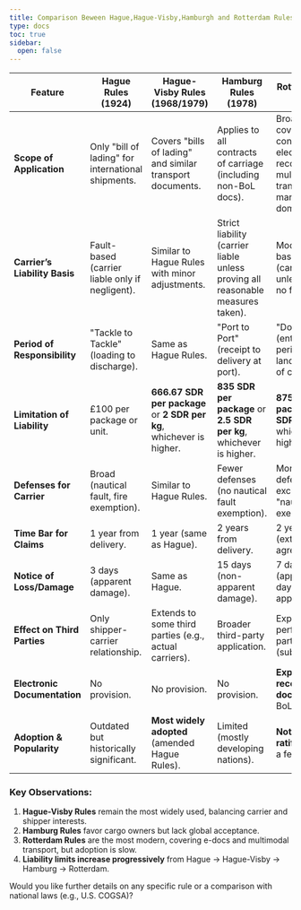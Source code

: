 ```yaml
---
title: Comparison Beween Hague,Hague-Visby,Hamburgh and Rotterdam Rules
type: docs
toc: true
sidebar:
  open: false
--- 
```


| **Feature**               | **Hague Rules (1924)** | **Hague-Visby Rules (1968/1979)** | **Hamburg Rules (1978)** | **Rotterdam Rules (2008)** |
|---------------------------|------------------------|-----------------------------------|--------------------------|---------------------------|
| **Scope of Application**  | Only "bill of lading" for international shipments. | Covers "bills of lading" and similar transport documents. | Applies to all contracts of carriage (including non-BoL docs). | Broadest scope: covers all contracts, electronic records, and multimodal transport (if maritime leg is dominant). |
| **Carrier’s Liability Basis** | Fault-based (carrier liable only if negligent). | Similar to Hague Rules with minor adjustments. | Strict liability (carrier liable unless proving all reasonable measures taken). | Modified fault-based system (carrier liable unless proving no fault). |
| **Period of Responsibility** | "Tackle to Tackle" (loading to discharge). | Same as Hague Rules. | "Port to Port" (receipt to delivery at port). | "Door-to-Door" (entire transport period, including land legs if part of contract). |
| **Limitation of Liability** | £100 per package or unit. | **666.67 SDR per package** or **2 SDR per kg**, whichever is higher. | **835 SDR per package** or **2.5 SDR per kg**, whichever is higher. | **875 SDR per package** or **3 SDR per kg**, whichever is higher. |
| **Defenses for Carrier** | Broad (nautical fault, fire exemption). | Similar to Hague Rules. | Fewer defenses (no nautical fault exemption). | More balanced defenses, but excludes "nautical fault" exemption. |
| **Time Bar for Claims** | 1 year from delivery. | 1 year (same as Hague). | 2 years from delivery. | 2 years (extendable by agreement). |
| **Notice of Loss/Damage** | 3 days (apparent damage). | Same as Hague. | 15 days (non-apparent damage). | 7 days (apparent), 21 days (non-apparent). |
| **Effect on Third Parties** | Only shipper-carrier relationship. | Extends to some third parties (e.g., actual carriers). | Broader third-party application. | Explicitly covers performing parties (subcontractors). |
| **Electronic Documentation** | No provision. | No provision. | No provision. | **Explicitly recognizes e-documents** (e-BoLs). |
| **Adoption & Popularity** | Outdated but historically significant. | **Most widely adopted** (amended Hague Rules). | Limited (mostly developing nations). | **Not widely ratified yet** (only a few countries). |

### **Key Observations:**
1. **Hague-Visby Rules** remain the most widely used, balancing carrier and shipper interests.  
2. **Hamburg Rules** favor cargo owners but lack global acceptance.  
3. **Rotterdam Rules** are the most modern, covering e-docs and multimodal transport, but adoption is slow.  
4. **Liability limits increase progressively** from Hague → Hague-Visby → Hamburg → Rotterdam.  

Would you like further details on any specific rule or a comparison with national laws (e.g., U.S. COGSA)?
